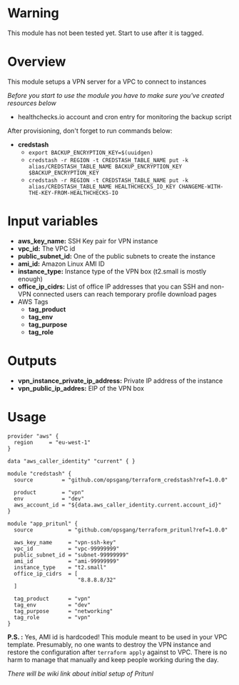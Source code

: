 # Warning
This module has not been tested yet. Start to use after it is tagged.

# Overview
This module setups a VPN server for a VPC to connect to instances

*Before you start to use the module you have to make sure you've created resources below*

* healthchecks.io account and cron entry for monitoring the backup script

After provisioning, don't forget to run commands below:

* **credstash**
  * `export BACKUP_ENCRYPTION_KEY=$(uuidgen)`
  * `credstash -r REGION -t CREDSTASH_TABLE_NAME put -k alias/CREDSTASH_TABLE_NAME BACKUP_ENCRYPTION_KEY $BACKUP_ENCRYPTION_KEY`
  * `credstash -r REGION -t CREDSTASH_TABLE_NAME put -k alias/CREDSTASH_TABLE_NAME HEALTHCHECKS_IO_KEY CHANGEME-WITH-THE-KEY-FROM-HEALTHCHECKS-IO`

# Input variables

* **aws_key_name:** SSH Key pair for VPN instance
* **vpc_id:** The VPC id
* **public_subnet_id:** One of the public subnets to create the instance
* **ami_id:** Amazon Linux AMI ID
* **instance_type:** Instance type of the VPN box (t2.small is mostly enough)
* **office_ip_cidrs:** List of office IP addresses that you can SSH and non-VPN connected users can reach temporary profile download pages
* AWS Tags
  * **tag_product**
  * **tag_env**
  * **tag_purpose**
  * **tag_role**

# Outputs
* **vpn_instance_private_ip_address:** Private IP address of the instance
* **vpn_public_ip_addres:** EIP of the VPN box


# Usage

```
provider "aws" {
  region     = "eu-west-1"
}

data "aws_caller_identity" "current" { }

module "credstash" {
  source         = "github.com/opsgang/terraform_credstash?ref=1.0.0"

  product        = "vpn"
  env            = "dev"
  aws_account_id = "${data.aws_caller_identity.current.account_id}"
}

module "app_pritunl" {
  source           = "github.com/opsgang/terraform_pritunl?ref=1.0.0"

  aws_key_name     = "vpn-ssh-key"
  vpc_id           = "vpc-99999999"
  public_subnet_id = "subnet-99999999"
  ami_id           = "ami-99999999"
  instance_type    = "t2.small"
  office_ip_cidrs  = [
                      "8.8.8.8/32"
  ]

  tag_product      = "vpn"
  tag_env          = "dev"
  tag_purpose      = "networking"
  tag_role         = "vpn"
}
```

**P.S. :** Yes, AMI id is hardcoded! This module meant to be used in your VPC template. Presumably, no one wants to destroy the VPN instance and restore the configuration after `terraform apply` against to VPC. There is no harm to manage that manually and keep people working during the day.

*There will be wiki link about initial setup of Pritunl*
